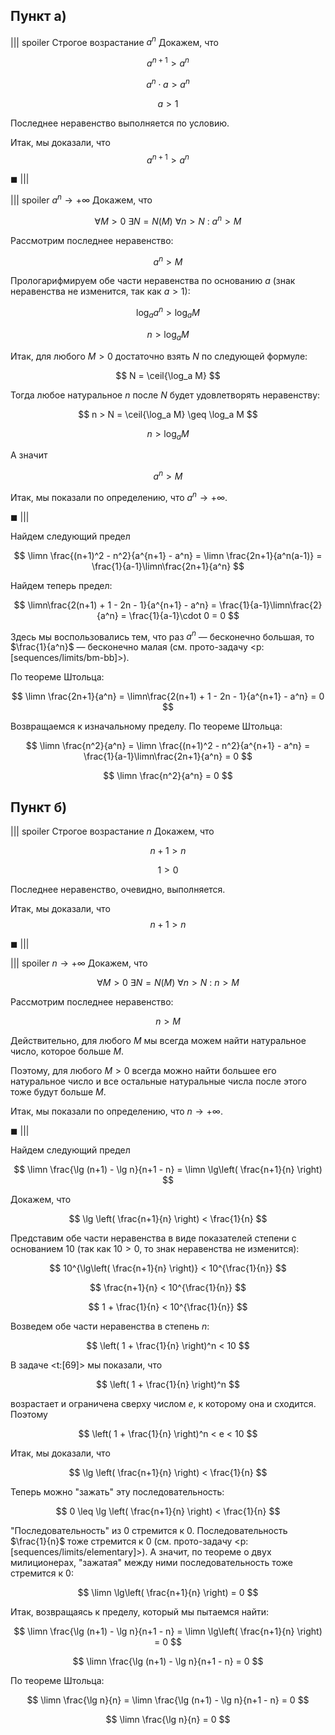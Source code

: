 ## Пункт а)

||| spoiler Строгое возрастание $a^n$
Докажем, что

$$ a^{n+1} > a^n $$

$$ a^n \cdot a > a^n $$

$$ a > 1 $$

Последнее неравенство выполняется по условию.

Итак, мы доказали, что
$$ a^{n+1} > a^n $$

$\blacksquare$
|||

||| spoiler $a^n\to +\infty$
Докажем, что

$$ \forall M > 0 \ \exists N = N(M) \ \forall n > N \ : \ a^n > M $$

Рассмотрим последнее неравенство:

$$ a^n > M $$

Прологарифмируем обе части неравенства по основанию $a$ (знак неравенства не изменится, так как $a>1$):

$$ \log_a a^n > \log_a M $$

$$ n > \log_a M $$

Итак, для любого $M>0$ достаточно взять $N$ по следующей формуле:

$$ N = \ceil{\log_a M} $$

Тогда любое натуральное $n$ после $N$ будет удовлетворять неравенству:

$$ n > N = \ceil{\log_a M} \geq \log_a M $$

$$ n > \log_a M $$

А значит

$$ a^n > M $$

Итак, мы показали по определению, что $a^n\to +\infty$.

$\blacksquare$
|||

Найдем следующий предел

$$ \limn \frac{(n+1)^2 - n^2}{a^{n+1} - a^n} = \limn \frac{2n+1}{a^n(a-1)} = \frac{1}{a-1}\limn\frac{2n+1}{a^n} $$

Найдем теперь предел:

$$ \limn\frac{2(n+1) + 1 - 2n - 1}{a^{n+1} - a^n} = \frac{1}{a-1}\limn\frac{2}{a^n} = \frac{1}{a-1}\cdot 0 = 0 $$

Здесь мы воспользовались тем, что раз $a^n$ — бесконечно большая, то $\frac{1}{a^n}$ — бесконечно малая (см. прото-задачу <p:[sequences/limits/bm-bb]>).

По теореме Штольца:

$$ \limn \frac{2n+1}{a^n} = \limn\frac{2(n+1) + 1 - 2n - 1}{a^{n+1} - a^n} = 0 $$

Возвращаемся к изначальному пределу. По теореме Штольца:

$$ \limn \frac{n^2}{a^n} = \limn \frac{(n+1)^2 - n^2}{a^{n+1} - a^n} = \frac{1}{a-1}\limn\frac{2n+1}{a^n} = 0 $$

$$ \limn \frac{n^2}{a^n} = 0 $$

## Пункт б)

||| spoiler Строгое возрастание $n$
Докажем, что

$$ n+1 > n $$

$$ 1 > 0 $$

Последнее неравенство, очевидно, выполняется.

Итак, мы доказали, что
$$ n+1 > n $$

$\blacksquare$
|||

||| spoiler $n\to +\infty$
Докажем, что

$$ \forall M > 0 \ \exists N = N(M) \ \forall n > N \ : \ n > M $$

Рассмотрим последнее неравенство:

$$ n > M $$

Действительно, для любого $M$ мы всегда можем найти натуральное число, которое больше $M$.

Поэтому, для любого $M>0$ всегда можно найти большее его натуральное число и все остальные натуральные числа после этого тоже будут больше $M$.

Итак, мы показали по определению, что $n\to +\infty$.

$\blacksquare$
|||

Найдем следующий предел

$$ \limn \frac{\lg (n+1) - \lg n}{n+1 - n} = \limn \lg\left( \frac{n+1}{n} \right) $$

Докажем, что

$$ \lg \left( \frac{n+1}{n} \right) < \frac{1}{n} $$

Представим обе части неравенства в виде показателей степени с основанием $10$ (так как $10> 0$, то знак неравенства не изменится):

$$ 10^{\lg\left( \frac{n+1}{n} \right)} < 10^{\frac{1}{n}} $$

$$ \frac{n+1}{n} < 10^{\frac{1}{n}} $$

$$ 1 + \frac{1}{n} < 10^{\frac{1}{n}} $$

Возведем обе части неравенства в степень $n$:

$$ \left( 1 + \frac{1}{n} \right)^n < 10 $$

В задаче <t:[69]> мы показали, что

$$ \left( 1 + \frac{1}{n} \right)^n $$

возрастает и ограничена сверху числом $e$, к которому она и сходится.
Поэтому

$$ \left( 1 + \frac{1}{n} \right)^n < e < 10 $$

Итак, мы доказали, что

$$ \lg \left( \frac{n+1}{n} \right) < \frac{1}{n} $$

Теперь можно "зажать" эту последовательность:

$$ 0 \leq \lg \left( \frac{n+1}{n} \right) < \frac{1}{n} $$

"Последовательность" из $0$ стремится к $0$. Последовательность $\frac{1}{n}$ тоже стремится к $0$ (см. прото-задачу <p:[sequences/limits/elementary]>). А значит, по теореме о двух милиционерах, "зажатая"
между ними последовательность тоже стремится к $0$:

$$ \limn \lg\left( \frac{n+1}{n} \right) = 0 $$

Итак, возвращаясь к пределу, который мы пытаемся найти:

$$ \limn \frac{\lg (n+1) - \lg n}{n+1 - n} = \limn \lg\left( \frac{n+1}{n} \right) = 0 $$

$$ \limn \frac{\lg (n+1) - \lg n}{n+1 - n} = 0 $$

По теореме Штольца:

$$ \limn \frac{\lg n}{n} = \limn \frac{\lg (n+1) - \lg n}{n+1 - n} = 0 $$

$$ \limn \frac{\lg n}{n} = 0 $$